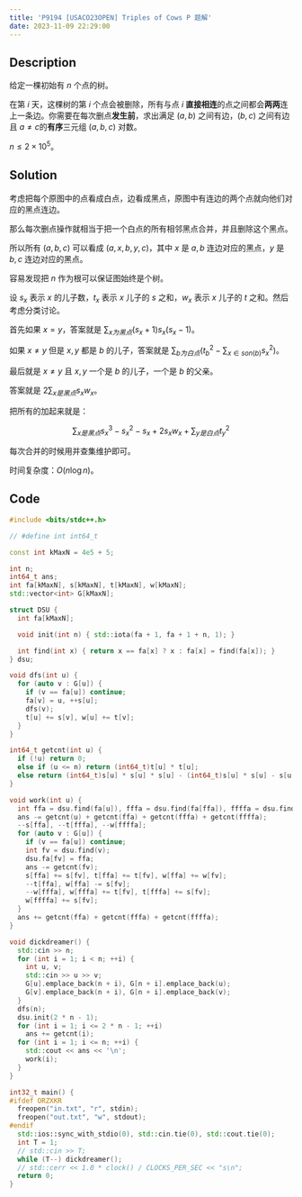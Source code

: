 ```yaml
---
title: 'P9194 [USACO23OPEN] Triples of Cows P 题解'
date: 2023-11-09 22:29:00
---
```


## Description

给定一棵初始有 $n$ 个点的树。

在第 $i$ 天，这棵树的第 $i$ 个点会被删除，所有与点 $i$ **直接相连**的点之间都会**两两**连上一条边。你需要在每次删点**发生前**，求出满足 $(a,b)$ 之间有边，$(b,c)$ 之间有边且 $a\not=c$的**有序**三元组 $(a,b,c)$ 对数。

$n\leq 2\times 10^5$。

## Solution

考虑把每个原图中的点看成白点，边看成黑点，原图中有连边的两个点就向他们对应的黑点连边。

那么每次删点操作就相当于把一个白点的所有相邻黑点合并，并且删除这个黑点。

所以所有 $(a,b,c)$ 可以看成 $(a,x,b,y,c)$，其中 $x$ 是 $a,b$ 连边对应的黑点，$y$ 是 $b,c$ 连边对应的黑点。

容易发现把 $n$ 作为根可以保证图始终是个树。

设 $s_x$ 表示 $x$ 的儿子数，$t_x$ 表示 $x$ 儿子的 $s$ 之和，$w_x$ 表示 $x$ 儿子的 $t$ 之和。然后考虑分类讨论。

首先如果 $x=y$，答案就是 $\sum_{x为黑点}{(s_x+1)s_x(s_x-1)}$。

如果 $x\neq y$ 但是 $x,y$ 都是 $b$ 的儿子，答案就是 $\sum_{b为白点}{\left(t_b^2-\sum_{x\in son(b)}{s_x^2}\right)}$。

最后就是 $x\neq y$ 且 $x,y$ 一个是 $b$ 的儿子，一个是 $b$ 的父亲。

答案就是 $2\sum_{x是黑点}{s_x w_x}$。

把所有的加起来就是：

$$\sum_{x是黑点}{s_x^3-s_x^2-s_x+2s_x w_x}+\sum_{y是白点}{t_y^2}$$

每次合并的时候用并查集维护即可。

时间复杂度：$O(n\log n)$。

## Code

```cpp
#include <bits/stdc++.h>

// #define int int64_t

const int kMaxN = 4e5 + 5;

int n;
int64_t ans;
int fa[kMaxN], s[kMaxN], t[kMaxN], w[kMaxN];
std::vector<int> G[kMaxN];

struct DSU {
  int fa[kMaxN];

  void init(int n) { std::iota(fa + 1, fa + 1 + n, 1); }

  int find(int x) { return x == fa[x] ? x : fa[x] = find(fa[x]); }
} dsu;

void dfs(int u) {
  for (auto v : G[u]) {
    if (v == fa[u]) continue;
    fa[v] = u, ++s[u];
    dfs(v);
    t[u] += s[v], w[u] += t[v];
  }
}

int64_t getcnt(int u) {
  if (!u) return 0;
  else if (u <= n) return (int64_t)t[u] * t[u];
  else return (int64_t)s[u] * s[u] * s[u] - (int64_t)s[u] * s[u] - s[u] + (int64_t)2 * s[u] * w[u];
}

void work(int u) {
  int ffa = dsu.find(fa[u]), fffa = dsu.find(fa[ffa]), ffffa = dsu.find(fa[fffa]);
  ans -= getcnt(u) + getcnt(ffa) + getcnt(fffa) + getcnt(ffffa);
  --s[ffa], --t[fffa], --w[ffffa];
  for (auto v : G[u]) {
    if (v == fa[u]) continue;
    int fv = dsu.find(v);
    dsu.fa[fv] = ffa;
    ans -= getcnt(fv);
    s[ffa] += s[fv], t[ffa] += t[fv], w[ffa] += w[fv];
    --t[ffa], w[ffa] -= s[fv];
    --w[fffa], w[fffa] += t[fv], t[fffa] += s[fv];
    w[ffffa] += s[fv];
  }
  ans += getcnt(ffa) + getcnt(fffa) + getcnt(ffffa);
}

void dickdreamer() {
  std::cin >> n;
  for (int i = 1; i < n; ++i) {
    int u, v;
    std::cin >> u >> v;
    G[u].emplace_back(n + i), G[n + i].emplace_back(u);
    G[v].emplace_back(n + i), G[n + i].emplace_back(v);
  }
  dfs(n);
  dsu.init(2 * n - 1);
  for (int i = 1; i <= 2 * n - 1; ++i)
    ans += getcnt(i);
  for (int i = 1; i <= n; ++i) {
    std::cout << ans << '\n';
    work(i);
  }
}

int32_t main() {
#ifdef ORZXKR
  freopen("in.txt", "r", stdin);
  freopen("out.txt", "w", stdout);
#endif
  std::ios::sync_with_stdio(0), std::cin.tie(0), std::cout.tie(0);
  int T = 1;
  // std::cin >> T;
  while (T--) dickdreamer();
  // std::cerr << 1.0 * clock() / CLOCKS_PER_SEC << "s\n";
  return 0;
}
```